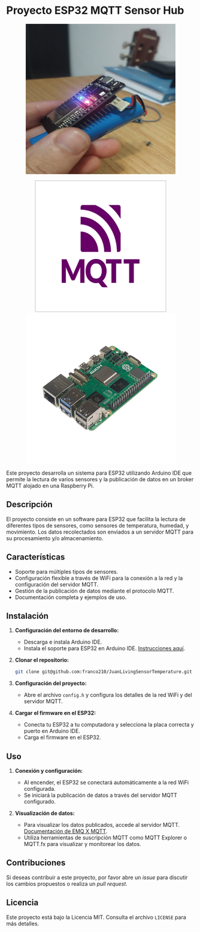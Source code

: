 # Proyecto ESP32 MQTT Sensor Hub
<p align="center">
  <img src="images/esp32_logo.png" alt="ESP32 Logo" width="400" height="400">
</p>

<p align="center">
  <img src="images/mqtt_logo.png" alt="MQTT Logo" width="350" height="350">
  <img src="images/raspberry_pi_logo.png" alt="Raspberry Pi Logo" width="400" height="400">
</p>

Este proyecto desarrolla un sistema para ESP32 utilizando Arduino IDE que permite la lectura de varios sensores y la publicación de datos en un broker MQTT alojado en una Raspberry Pi.

## Descripción

El proyecto consiste en un software para ESP32 que facilita la lectura de diferentes tipos de sensores, como sensores de temperatura, humedad, y movimiento. Los datos recolectados son enviados a un servidor MQTT para su procesamiento y/o almacenamiento.

## Características

- Soporte para múltiples tipos de sensores.
- Configuración flexible a través de WiFi para la conexión a la red y la configuración del servidor MQTT.
- Gestión de la publicación de datos mediante el protocolo MQTT.
- Documentación completa y ejemplos de uso.

## Instalación

1. **Configuración del entorno de desarrollo:**
   - Descarga e instala Arduino IDE.
   - Instala el soporte para ESP32 en Arduino IDE. [Instrucciones aquí](https://programarfacil.com/esp8266/programar-esp32-ide-arduino/).
   
2. **Clonar el repositorio:**
   ```bash
   git clone git@github.com:franco210/JuanLivingSensorTemperature.git
   ```

3. **Configuración del proyecto:**
   - Abre el archivo `config.h` y configura los detalles de la red WiFi y del servidor MQTT.

4. **Cargar el firmware en el ESP32:**
   - Conecta tu ESP32 a tu computadora y selecciona la placa correcta y puerto en Arduino IDE.
   - Carga el firmware en el ESP32.

## Uso

1. **Conexión y configuración:**
   - Al encender, el ESP32 se conectará automáticamente a la red WiFi configurada.
   - Se iniciará la publicación de datos a través del servidor MQTT configurado.

2. **Visualización de datos:**
   - Para visualizar los datos publicados, accede al servidor MQTT. [Documentación de EMQ X MQTT](https://www.emqx.com/en/blog/esp32-connects-to-the-free-public-mqtt-broker).
   - Utiliza herramientas de suscripción MQTT como MQTT Explorer o MQTT.fx para visualizar y monitorear los datos.

## Contribuciones

Si deseas contribuir a este proyecto, por favor abre un *issue* para discutir los cambios propuestos o realiza un *pull request*.

## Licencia

Este proyecto está bajo la Licencia MIT. Consulta el archivo `LICENSE` para más detalles.
